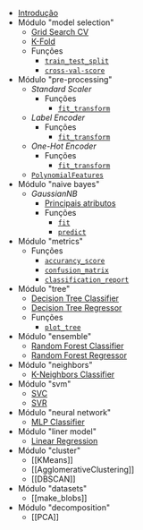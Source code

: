 - [Introdução](python/libraries/sklearn/introduction.md)
- Módulo "model selection"
	- [Grid Search CV](grid-search-cv.md)
	- [K-Fold](k-fold.md)
	- Funções
		- [`train_test_split`](train-test-split.md)
		- [`cross-val-score`](cross-val-score.md)
- Módulo "pre-processing"
	- _Standard Scaler_
		- Funções
			- [`fit_transform`](python/libraries/sklearn/preprocessing/standard-scaler/functions/fit_transform.md)
	- _Label Encoder_
		- Funções
			- [`fit_transform`](python/libraries/sklearn/preprocessing/label-enconder/functions/fit_transform.md)
	- _One-Hot Encoder_
		- Funções
			- [`fit_transform`](python/libraries/sklearn/preprocessing/one-hot-encoder/functions/fit_transform.md)
	- [`PolynomialFeatures`](polynomial-features.md)
- Módulo "naive bayes"
	- _GaussianNB_
		- [Principais atributos](main-attributes.md)
		- Funções
			- [`fit`](fit.md)
			- [`predict`](predict.md)
- Módulo "metrics"
	- Funções
		- [`accurancy_score`](accurancy-score.md)
		- [`confusion_matrix`](confusion_matrix.md)
		- [`classification_report`](classification_report.md)
- Módulo "tree"
	- [Decision Tree Classifier](decision-tree-classifier.md)
	- [Decision Tree Regressor](decision-tree-regressor.md)
	- Funções
		- [`plot_tree`](plot_tree.md)
- Módulo "ensemble"
	- [Random Forest Classifier](random-forest-classifier.md)
	- [Random Forest Regressor](random-forest-regressor.md)
- Módulo "neighbors"
	- [K-Neighbors Classifier](k-neighbors-classifier.md)
- Módulo "svm"
	- [SVC](svc.md)
	- [SVR](svr.md)
- Módulo "neural network"
	- [MLP Classifier](mlp-classifier.md)
- Módulo "liner model"
	- [Linear Regression](linear-regression.md)
- Módulo "cluster"
	-  [[KMeans]]
	- [[AgglomerativeClustering]]
	- [[DBSCAN]]
- Módulo "datasets"
	- [[make_blobs]]
- Módulo "decomposition"
	- [[PCA]]

